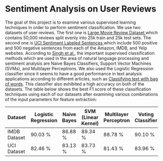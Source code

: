 # Sentiment Analysis on User Reviews

The goal of this project is to examine various supervised learning techniques in order to perform sentiment
classification. We use two datasets of user reviews. The first one is <a href="http://ai.stanford.edu/~amaas/data/sentiment/"> Large Movie Review Dataset </a> which contains 50,000 reviews split evenly into 25k train and 25k test sets. The second one is <a href="https://archive.ics.uci.edu/ml/datasets/Sentiment+Labelled+Sentences"> UCI Sentiment Labeled Sentences </a> which include 500 positive and 500 negative sentences from each of the Amazon, IMDB, and Yelp websites.
According to <a href="https://pdfs.semanticscholar.org/75d9/d183fd2c2cf6e0f7a957b9cf4fca38ed3253.pdf" target="_blank"> Singh et al.</a>, the important supervised classification methods which are used in the area of natural language processing and sentiment analysis are Naive Bayes Classifiers, Support Vector Machines (SVMs), and Multilayer Perceptrons. We also used the Logistic Regression classifier since it seems to have a good performance in text analysis applications according to different
articles, such as <a href="http://fastml.com/classifying-text-with-bag-of-words-a-tutorial/" target="_blank"> Classifying text with bag of words</a>. This classifier also exhibited a high accuracy on both of the datasets. The table below shows the best F1 score of these classification techniques using each of our datasets after examining various combinations of the input parameters for feature extraction:

| Dataset | Logistic Regression | Naive Bayes | SVM (Linear Kernel) | Multilayer Perceptron | Voting Classifier |
|-------- | ------------------- | ----------- | ------------------- | --------------------- | ----------------- |    
| IMDB Dataset |   90.03 %      |   86.88 %   |        89.34 %      |      88.78 %          |      90.10 %      |
| UCI Dataset  |    82.46 %     |   83.13 %   |        83.73 %      |      81.43 %          |      83.96 %      |
